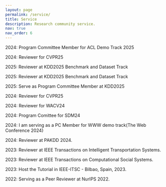```yaml
---
layout: page
permalink: /service/
title: Service
description: Research community service.
nav: true
nav_order: 6
---
```

2024: Program Committee Member for ACL Demo Track 2025 <br>

2024: Reviewer for CVPR25 <br>

2025: Reviewer at KDD2025 Benchmark and Dataset Track <br>

2025: Reviewer at KDD2025 Benchmark and Dataset Track <br>

2025: Serve as Program Committee Member at KDD2025 <br>

2024: Reviewer for CVPR25 <br>

2024: Reviewer for WACV24 <br>

2024: Program Comittee for SDM24 <br>

2024: I am serving as a PC Member for WWW demo track(The Web Conference 2024) <br>

2024: Reviewer at PAKDD 2024.<br>

2023: Reviewer at IEEE Transactions on Intelligent Transportation Systems.<br>

2023: Reviewer at IEEE Transactions on Computational Social Systems.<br>

2023: Host the Tutorial in IEEE-ITSC - Bilbao, Spain, 2023.<br>

2022: Serving as a Peer Reviewer at NurIPS 2022.<br>



<!-- ---
I have been cooperating with students and help them with their success. Some outstanding students are:

**Rohan Chhibba, Rushabh Jaiswal** (Master Students), 2024, paper accepted to CIKM. <br>

**Chen Chu** (Master Student), 2024, paper accepted to ECML-PKDD. <br>

**Kuanru Liu** (Master Student), 2023, papers accepted to IJMLC, and ICLR24 @ LLM Agent, travel to Vienna Austria for presentation. <br>

**Romir Sharma** (High Schooler), 2022, two paper accepted to CDC23, and CASE23. Admitted to The Turing Program (CS) of University of Texas at Austin. <br>

There are several other students are dedicating to ongoing projects.

**If you share the same research interests and want to work with me, please drop me an email!** -->
